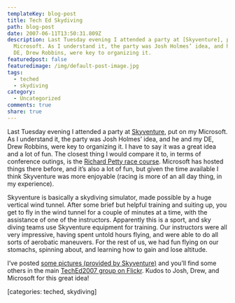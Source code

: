 ```yaml
---
templateKey: blog-post
title: Tech Ed Skydiving
path: blog-post
date: 2007-06-11T13:50:31.809Z
description: Last Tuesday evening I attended a party at [Skyventure], put on my
  Microsoft. As I understand it, the party was Josh Holmes’ idea, and he and my
  DE, Drew Robbins, were key to organizing it.
featuredpost: false
featuredimage: /img/default-post-image.jpg
tags:
  - teched
  - skydiving
category:
  - Uncategorized
comments: true
share: true
---
```

<!--StartFragment-->

Last Tuesday evening I attended a party at [Skyventure](http://skyventure.com/), put on my Microsoft. As I understand it, the party was Josh Holmes’ idea, and he and my DE, Drew Robbins, were key to organizing it. I have to say it was a great idea and a lot of fun. The closest thing I would compare it to, in terms of conference outings, is the [Richard Petty race course](http://www.1800bepetty.com/home.aspx). Microsoft has hosted things there before, and it’s also a lot of fun, but given the time available I think Skyventure was more enjoyable (racing is more of an all day thing, in my experience).

Skyventure is basically a skydiving simulator, made possible by a huge vertical wind tunnel. After some brief but helpful training and suiting up, you get to fly in the wind tunnel for a couple of minutes at a time, with the assistance of one of the instructors. Apparently this is a sport, and sky diving teams use Skyventure equipment for training. Our instructors were all very impressive, having spent untold hours flying, and were able to do all sorts of aerobatic maneuvers. For the rest of us, we had fun flying on our stomachs, spinning about, and learning how to gain and lose altitude.

I’ve posted [some pictures (provided by Skyventure)](http://www.flickr.com/photos/lakequincy/sets/72157600326487911) and you’ll find some others in the main [TechEd2007 group on Flickr](http://www.flickr.com/groups/teched2007). Kudos to Josh, Drew, and Microsoft for this great idea!

\[categories: teched, skydiving]

<!--EndFragment-->